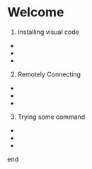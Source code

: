 # Welcome
1. Installing visual code
-
-
-
2. Remotely Connecting
-
-
-
3. Trying some command
-
-
-
end
